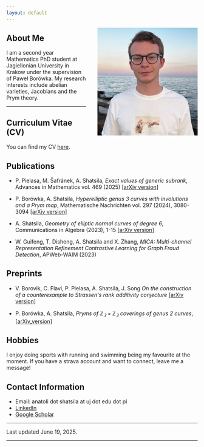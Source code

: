 ```yaml
---
layout: default
---
```



<img src="profile_photo.jpg" alt="Your Photo" style="float: right; margin-left: 30px;" width="264" height="284">

## About Me

I am a second year Mathematics PhD student at Jagiellonian University in Krakow under the supervision of Paweł Borówka. My research interests include abelian varieties, Jacobians and the Prym theory.

---

## Curriculum Vitae (CV)

You can find my CV [here](cv.pdf).

## Publications

- P. Pielasa, M. Šafránek, A. Shatsila, *Exact values of generic subrank*, Advances in Mathematics vol. 469 (2025) [[arXiv version]](https://arxiv.org/abs/2408.07550)

- P. Borówka, A. Shatsila, *Hyperelliptic genus 3 curves with involutions and a Prym map*, Mathematische Nachrichten vol. 297 (2024), 3080-3094 [[arXiv version]](https://arxiv.org/abs/2308.07038)

- A. Shatsila, *Geometry of elliptic normal curves of degree 6*, Communications in Algebra (2023), 1-15 [[arXiv version]](https://arxiv.org/abs/2203.11672)

- W. Guifeng, T. Disheng, A. Shatsila and X. Zhang, *MICA: Multi-channel Representation Refinement Contrastive Learning for Graph Fraud Detection*, APWeb-WAIM (2023)

## Preprints

- V. Borovik, C. Flavi, P. Pielasa, A. Shatsila, J. Song *On the construction of a counterexample to Strassen's rank additivity conjecture* [[arXiv version]](https://arxiv.org/abs/2507.17890) 

- P. Borówka, A. Shatsila, *Pryms of $\mathbb{Z_3} \times \mathbb{Z_3}$ coverings of genus 2 curves*, [[arXiv_version]](https://arxiv.org/abs/2503.23041)

## Hobbies

I enjoy doing sports with running and swimming being my favourite at the moment. If you have a strava account and want to connect, leave me a message! 

## Contact Information

- Email: anatoli dot shatsila at uj dot edu dot pl
- [LinkedIn](https://www.linkedin.com/in/anatoli-shatsila-392b5b206/)
- [Google Scholar](https://scholar.google.com/citations?user=Ka-_WPcAAAAJ&hl=en)

---

Last updated June 19, 2025.

---
